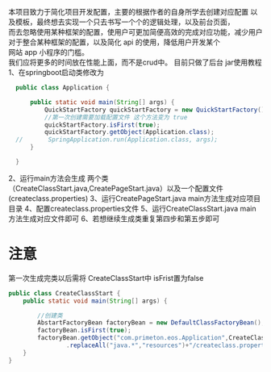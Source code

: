 本项目致力于简化项目开发配置，主要的根据作者的自身所学去创建对应配置 以及模板，最终想去实现一个只去书写一个个的逻辑处理，以及前台页面，    
而去忽略使用某种框架的配置，使用户可更加简便高效的完成对应功能，减少用户对于整合某种框架的配置，以及简化 api 的使用，降低用户开发某个   
网站 app 小程序的门槛。    
我们应将更多的时间放在性能上面，而不是crud中。
目前只做了后台
jar使用教程
1、在springboot启动类修改为
```java
  public class Application {

      public static void main(String[] args) {
          QuickStartFactory quickStartFactory = new QuickStartFactory();
          //第一次创建需要加载配置文件 这个方法变为 true
          quickStartFactory.isFirst(true);
          quickStartFactory.getObject(Application.class);
  //       SpringApplication.run(Application.class, args);
      }

  }
```
2、运行main方法会生成 两个类（CreateClassStart.java,CreatePageStart.java）以及一个配置文件(createclass.properties)
3、运行CreatePageStart.java main方法生成对应项目目录
4、配置createclass.properties文件
5、运行CreateClassStart.java main方法生成对应文件即可
6、若想继续生成类重复第四步和第五步即可
# 注意
第一次生成完类以后需将 CreateClassStart中 isFrist置为false
```java
public class CreateClassStart {
    public static void main(String[] args) {

        //创建类
        AbstartFactoryBean factoryBean = new DefaultClassFactoryBean();
        factoryBean.isFirst(true);
        factoryBean.getObject("com.primeton.eos.Application",CreateClassStart.class.getClassLoader().getResource("").getPath()
                .replaceAll("java.*","resources")+"/createclass.properties");
    }
}
```
